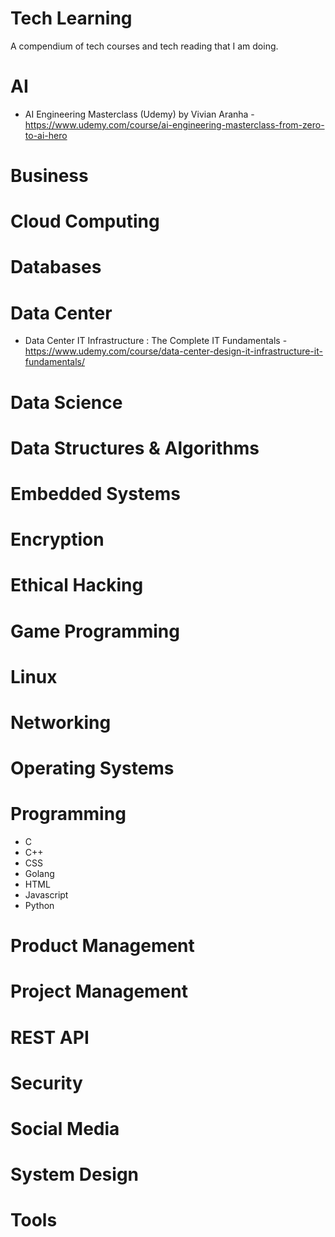 # Tech Learning
A compendium of tech courses and tech reading that I am doing. 

# AI
* AI Engineering Masterclass (Udemy) by Vivian Aranha - https://www.udemy.com/course/ai-engineering-masterclass-from-zero-to-ai-hero

# Business

# Cloud Computing

# Databases

# Data Center
* Data Center IT Infrastructure : The Complete IT Fundamentals - https://www.udemy.com/course/data-center-design-it-infrastructure-it-fundamentals/

# Data Science

# Data Structures & Algorithms

# Embedded Systems

# Encryption

# Ethical Hacking

# Game Programming

# Linux

# Networking

# Operating Systems

# Programming
- C
- C++
- CSS
- Golang
- HTML
- Javascript
- Python

# Product Management

# Project Management

# REST API

# Security

# Social Media

# System Design

# Tools


